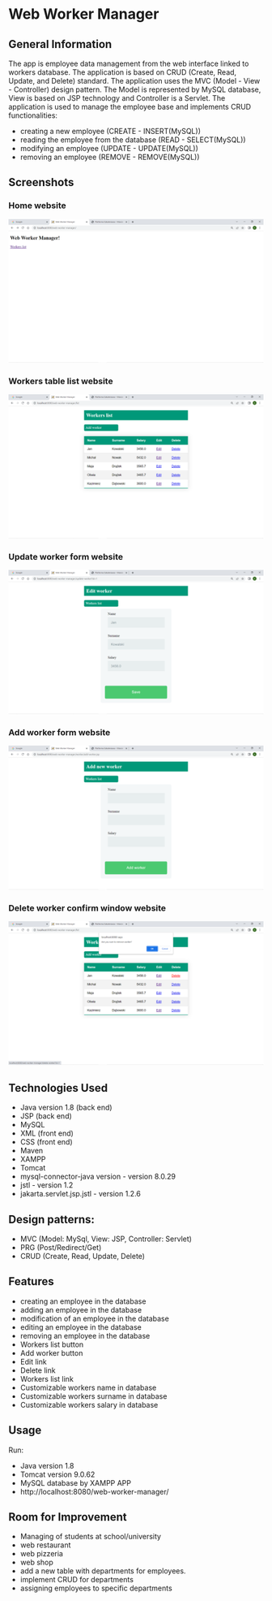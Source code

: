 # Web Worker Manager

## General Information
The app is employee data management from the web interface linked to workers database. The application is based on CRUD (Create, Read, Update, and Delete) standard. The application uses the MVC (Model - View - Controller) design pattern. The Model is represented by MySQL database, View is based on JSP technology and Controller is a Servlet. The application is used to manage the employee base and implements CRUD functionalities:
- creating a new employee (CREATE - INSERT(MySQL))
- reading the employee from the database (READ - SELECT(MySQL))
- modifying an employee (UPDATE - UPDATE(MySQL))
- removing an employee (REMOVE - REMOVE(MySQL))

## Screenshots
### Home website
![Home](./img/home.png)

### Workers table list website
![Worker list](./img/workersListTable.png)

### Update worker form website
![Update form](./img/editWorkerForm.png)

### Add worker form website
![Add form](./img/addWorkerForm.png)

### Delete worker confirm window website
![Delete window](./img/deleteWorkerWindow.png)

## Technologies Used
- Java version 1.8 (back end)
- JSP (back end)
- MySQL
- XML (front end)
- CSS (front end)
- Maven
- XAMPP
- Tomcat
- mysql-connector-java version - version 8.0.29
- jstl - version 1.2
- jakarta.servlet.jsp.jstl - version 1.2.6

## Design patterns:
- MVC (Model: MySql, View: JSP, Controller: Servlet)
- PRG (Post/Redirect/Get)
- CRUD (Create, Read, Update, Delete)

## Features
- creating an employee in the database
- adding an employee in the database
- modification of an employee in the database
- editing an employee in the database
- removing an employee in the database
- Workers list button
- Add worker button
- Edit link
- Delete link
- Workers list link
- Customizable workers name in database
- Customizable workers surname in database
- Customizable workers salary in database

## Usage
Run:
- Java version 1.8
- Tomcat version 9.0.62
- MySQL database by XAMPP APP
- http://localhost:8080/web-worker-manager/

## Room for Improvement
- Managing of students at school/university
- web restaurant
- web pizzeria
- web shop
- add a new table with departments for employees.
- implement CRUD for departments
- assigning employees to specific departments
